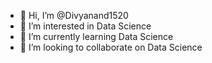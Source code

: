 - 👋 Hi, I’m @Divyanand1520
- 👀 I’m interested in Data Science
- 🌱 I’m currently learning Data Science
- 💞️ I’m looking to collaborate on Data Science

<!---
Divyanand1520/Divyanand1520 is a ✨ special ✨ repository because its `README.md` (this file) appears on your GitHub profile.
You can click the Preview link to take a look at your changes.
--->
